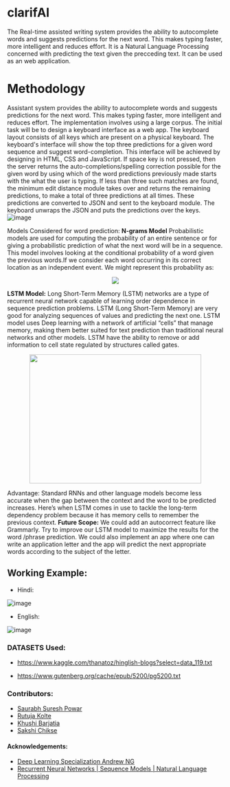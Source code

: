 # clarifAI
The Real-time assisted writing system provides the ability to autocomplete words and suggests predictions for the next word. This makes typing faster, more intelligent and reduces effort. It is a Natural Language Processing concerned with predicting the text given the precceding text. It can be used as an web application.

# Methodology
Assistant system provides the ability to autocomplete words and suggests predictions for the next word. This makes typing faster, more intelligent and reduces effort. The implementation involves using a large corpus.
The initial task will be to design a keyboard interface as a web app. The keyboard layout consists of all keys which are present on a physical keyboard. The keyboard's interface will show the top three predictions for a given word sequence and suggest word-completion.
This interface will be achieved by designing in HTML, CSS and JavaScript. 
If space key is not pressed, then the server returns the auto-completions/spelling correction possible for the given word by using which of the word predictions previously made starts with the what the user is typing. If less than three such matches are found, the minimum edit distance module takes over and returns the remaining predictions, to make a total of three predictions at all times.
These predictions are converted to JSON and sent to the keyboard module.
The keyboard unwraps the JSON and puts the predictions over the keys.
![image](https://user-images.githubusercontent.com/64076774/112019984-fd1dc600-8b55-11eb-93ee-e363edc155da.png)

Models Considered for word prediction:
**N-grams Model**
Probabilistic models are used for computing the probability of an entire sentence or for giving a probabilistic prediction of what the next word will be in a sequence. 
This model involves looking at the conditional probability of a word given the previous words.If we consider each word occurring in its correct location as an independent event. We might represent this probability as:

<p align="center" >
<img src="https://user-images.githubusercontent.com/64076774/112020610-7f0def00-8b56-11eb-9dc2-9611fdb84b4a.png">
</p>

**LSTM Model:**
Long Short-Term Memory (LSTM) networks are a type of recurrent neural network capable of learning order dependence in sequence prediction problems.
LSTM (Long Short-Term Memory) are very good for analyzing sequences of values and predicting the next one. 
LSTM model uses Deep learning with a network of artificial “cells” that manage memory, making them better suited for text prediction than traditional neural networks and other models.
LSTM have the ability to remove or add information to cell state regulated by structures called gates.<br>

<p align="center" >
<img height="300" width="400" src="https://user-images.githubusercontent.com/66636289/116988049-767c0d00-aced-11eb-98f0-6e68cb23d514.png">
</p>

Advantage: Standard RNNs and other language models become less accurate when the gap between the context and the word to be predicted increases. Here’s when LSTM comes in use to tackle the long-term dependency problem because it has memory cells to remember the previous context.
**Future Scope:**
We could add an autocorrect feature like Grammarly.
Try to improve our LSTM model to maximize the results for the word /phrase prediction.
We could also implement an app where one can write an application letter and the app will predict the next appropriate words according to the subject of the letter.  

## Working Example:
 * Hindi:
 
 ![image](https://user-images.githubusercontent.com/66636289/116987344-90692000-acec-11eb-94d7-962d0a633ed0.png)

 * English:

 ![image](https://user-images.githubusercontent.com/66636289/116987532-cdcdad80-acec-11eb-82d8-525fa229a40a.png)

### DATASETS Used:
 * https://www.kaggle.com/thanatoz/hinglish-blogs?select=data_119.txt

 * https://www.gutenberg.org/cache/epub/5200/pg5200.txt

### Contributors:
 * [Saurabh Suresh Powar](https://github.com/Spnetic-5)
 * [Rutuja Kolte](https://github.com/Rutuja-Kolte)
 * [Khushi Barjatia](https://github.com/khushibarjatia)
 * [Sakshi Chikse](https://github.com/Sakshi-0311)

#### Acknowledgements:
   * [Deep Learning Specialization Andrew NG](https://www.coursera.org/specializations/deep-learning?network=g&utm_source=gg&creativeid=506864295332&matchtype=b&adgroupid=120914521673&gclid=Cj0KCQjw4cOEBhDMARIsAA3XDRjA38BsZVS0VgzvKEwDHtfavwsFIQcoqs5dPq9-wKM518-Va9-L9XMaAnZwEALw_wcB&keyword=&utm_content=94-BrandedSearch-IN&hide_mobile_promo=&utm_campaign=94-BrandedSearch-IN&campaignid=1776545273&devicemodel=&adpostion=&utm_medium=sem&device=c)
   * [Recurrent Neural Networks | Sequence Models | Natural Language Processing](https://www.youtube.com/playlist?list=PL1w8k37X_6L_s4ncq-swTBvKDWnRSrinI) 


